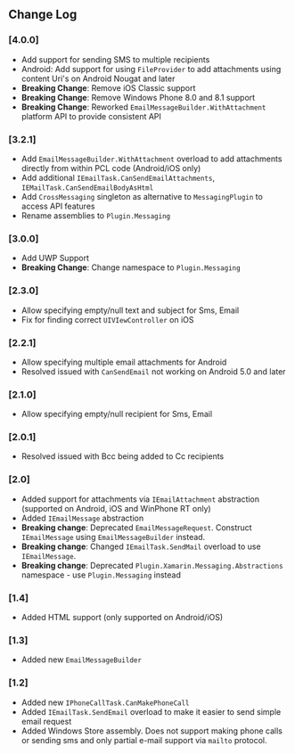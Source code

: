 ## Change Log ##

### [4.0.0] ###
- Add support for sending SMS to multiple recipients
- Android: Add support for using `FileProvider` to add attachments using content Uri's on Android Nougat and later
- **Breaking Change**: Remove iOS Classic support
- **Breaking Change**: Remove Windows Phone 8.0 and 8.1 support
- **Breaking Change**: Reworked `EmailMessageBuilder.WithAttachment` platform API to provide consistent API

### [3.2.1] ###
- Add `EmailMessageBuilder.WithAttachment` overload to add attachments directly from within PCL code (Android/iOS only)
- Add additional `IEmailTask.CanSendEmailAttachments`, `IEMailTask.CanSendEmailBodyAsHtml`
- Add `CrossMessaging` singleton as alternative to `MessagingPlugin` to access API features
- Rename assemblies to `Plugin.Messaging`

### [3.0.0] ###
- Add UWP Support
- **Breaking Change**: Change namespace to `Plugin.Messaging`

### [2.3.0] ###
- Allow specifying empty/null text and subject for Sms, Email
- Fix for finding correct `UIVIewController` on iOS

### [2.2.1] ###
- Allow specifying multiple email attachments for Android
- Resolved issued with `CanSendEmail` not working on Android 5.0 and later

### [2.1.0] ###
- Allow specifying empty/null recipient for Sms, Email

### [2.0.1] ###
- Resolved issued with Bcc being added to Cc recipients

### [2.0] ###
- Added support for attachments via `IEmailAttachment` abstraction (supported on Android, iOS and WinPhone RT only)
- Added `IEmailMessage` abstraction
- **Breaking change**: Deprecated `EmailMessageRequest`. Construct `IEmailMessage` using `EmailMessageBuilder` instead.
- **Breaking change**: Changed `IEmailTask.SendMail` overload to use `IEmailMessage`.
- **Breaking change**: Deprecated `Plugin.Xamarin.Messaging.Abstractions` namespace - use `Plugin.Messaging` instead

### [1.4] ###
- Added HTML support (only supported on Android/iOS)

### [1.3] ###
- Added new `EmailMessageBuilder`

### [1.2] ###
- Added new `IPhoneCallTask.CanMakePhoneCall`
- Added `IEmailTask.SendEmail` overload to make it easier to send simple email request
- Added Windows Store assembly. Does not support making phone calls or sending sms and only partial e-mail support via `mailto` protocol.
